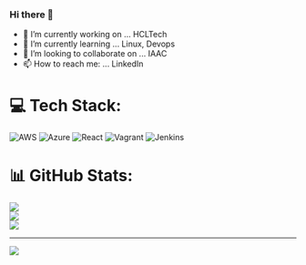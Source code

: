 ### Hi there 👋

- 🔭 I’m currently working on ... HCLTech
- 🌱 I’m currently learning ... Linux, Devops
- 👯 I’m looking to collaborate on ... IAAC 
- 📫 How to reach me: ... LinkedIn


# 💻 Tech Stack:
![AWS](https://img.shields.io/badge/AWS-%23FF9900.svg?style=flat&logo=amazon-aws&logoColor=white) ![Azure](https://img.shields.io/badge/azure-%230072C6.svg?style=flat&logo=azure-devops&logoColor=white) ![React](https://img.shields.io/badge/react-%2320232a.svg?style=flat&logo=react&logoColor=%2361DAFB) ![Vagrant](https://img.shields.io/badge/vagrant-%231563FF.svg?style=flat&logo=vagrant&logoColor=white) ![Jenkins](https://img.shields.io/badge/jenkins-%232C5263.svg?style=flat&logo=jenkins&logoColor=white)
# 📊 GitHub Stats:
![](https://github-readme-stats.vercel.app/api?username=jadonharsh109&theme=dark&hide_border=false&include_all_commits=false&count_private=false)<br/>
![](https://github-readme-streak-stats.herokuapp.com/?user=jadonharsh109&theme=dark&hide_border=false)<br/>
![](https://github-readme-stats.vercel.app/api/top-langs/?username=jadonharsh109&theme=dark&hide_border=false&include_all_commits=false&count_private=false&layout=compact)

---
[![](https://visitcount.itsvg.in/api?id=jadonharsh109&icon=0&color=0)](https://visitcount.itsvg.in)

<!-- Proudly created with GPRM ( https://gprm.itsvg.in ) -->
